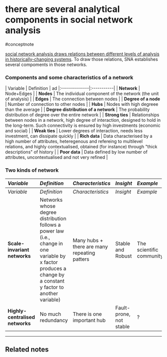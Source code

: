 # there are several analytical components in social network analysis
#conceptnote

[social network analysis draws relations between different levels of analysis in historically-changing systems](social%20network%20analysis%20draws%20relations%20between%20different%20levels%20of%20analysis%20in%20historically-changing%20systems.md). To draw those relations, SNA establishes several compoments in those networks.  

### Components and some characteristics of a network

|   Variable     |  Definition  | ad
|:--------------|:-----------|
| **Network**			| Node+Edges     | 
| **Nodes**			| The individual component of the network (the unit of analysis)     | 
| **Edges**				| 		The connection between nodes	 | 
| **Degree of a node**			| Number of connection to other nodes     | 
| **Hubs**			| Nodes with high degreee than the average     | 
| **Degree distribution of a network**			|  The probability distribution of degree over the entire network    | 
| **Strong ties**			|  Relationships between nodes in a network, high degree of interaction, designed to hold in the long-term. Such connectivity is ensured by high investments (economic and social)   | 
| **Weak ties**			|  Lower degrees of interaction, needs less investment, can dissipate quickly    | 
| **Rich data**			|  Data characterised by a high number of attributes, heteregenous and refereing to multilevel relations, and highly contextualised, obtained (for instance) through "thick descriptions" of history   | 
| **Poor data**			|  Data defined by low number of attributes, uncontextualised and not very refined   | 


### Two kinds of network

|   *Variable*  |  *Definition*  | *Characteristics* | *Insight* | *Example* |
|:--------------|:-----------|:-----------|:-----------|:-----------|
|   *Variable*  |  *Definition*  | *Characteristics* | *Insight* | *Example* |
| **Scale-invariant networks**		| Networks whose degree distribution follows a power law (i.e., change in one variable by x factor produces a change by a constant y factor to another variable)     | Many hubs + there are many repeating patters  | Stable and Robust | The scientific community
| **Highly-centralised networks**			| No much redundancy    | There is one important hub | Fault-prone, not stable | ? | 




---

Related notes
- 

